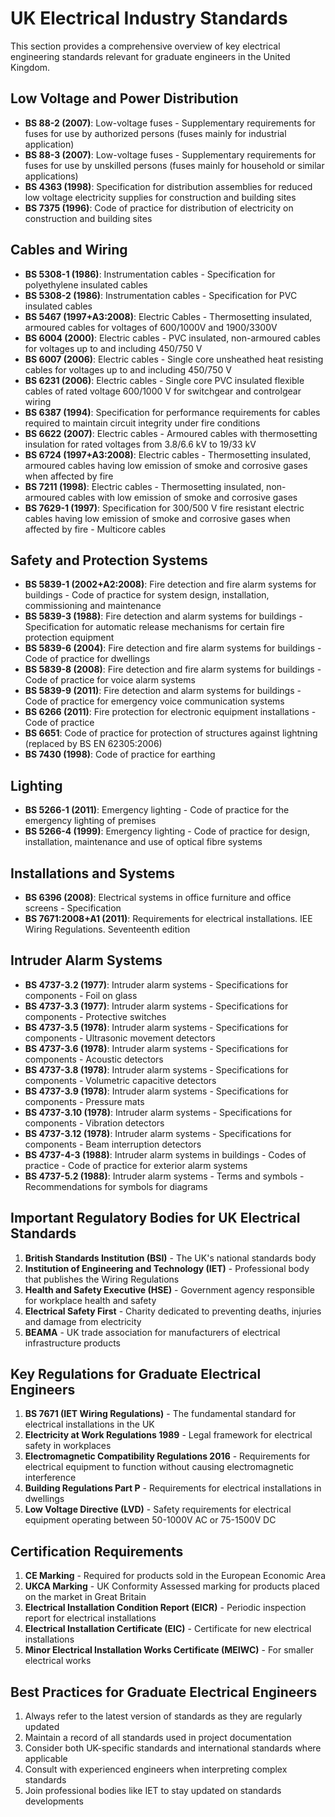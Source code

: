 # UK Electrical Industry Standards

This section provides a comprehensive overview of key electrical engineering standards relevant for graduate engineers in the United Kingdom.

## Low Voltage and Power Distribution

- **BS 88-2 (2007)**: Low-voltage fuses - Supplementary requirements for fuses for use by authorized persons (fuses mainly for industrial application)
- **BS 88-3 (2007)**: Low-voltage fuses - Supplementary requirements for fuses for use by unskilled persons (fuses mainly for household or similar applications)
- **BS 4363 (1998)**: Specification for distribution assemblies for reduced low voltage electricity supplies for construction and building sites
- **BS 7375 (1996)**: Code of practice for distribution of electricity on construction and building sites

## Cables and Wiring

- **BS 5308-1 (1986)**: Instrumentation cables - Specification for polyethylene insulated cables
- **BS 5308-2 (1986)**: Instrumentation cables - Specification for PVC insulated cables
- **BS 5467 (1997+A3:2008)**: Electric Cables - Thermosetting insulated, armoured cables for voltages of 600/1000V and 1900/3300V
- **BS 6004 (2000)**: Electric cables - PVC insulated, non-armoured cables for voltages up to and including 450/750 V
- **BS 6007 (2006)**: Electric cables - Single core unsheathed heat resisting cables for voltages up to and including 450/750 V
- **BS 6231 (2006)**: Electric cables - Single core PVC insulated flexible cables of rated voltage 600/1000 V for switchgear and controlgear wiring
- **BS 6387 (1994)**: Specification for performance requirements for cables required to maintain circuit integrity under fire conditions
- **BS 6622 (2007)**: Electric cables - Armoured cables with thermosetting insulation for rated voltages from 3.8/6.6 kV to 19/33 kV
- **BS 6724 (1997+A3:2008)**: Electric cables - Thermosetting insulated, armoured cables having low emission of smoke and corrosive gases when affected by fire
- **BS 7211 (1998)**: Electric cables - Thermosetting insulated, non-armoured cables with low emission of smoke and corrosive gases
- **BS 7629-1 (1997)**: Specification for 300/500 V fire resistant electric cables having low emission of smoke and corrosive gases when affected by fire - Multicore cables

## Safety and Protection Systems

- **BS 5839-1 (2002+A2:2008)**: Fire detection and fire alarm systems for buildings - Code of practice for system design, installation, commissioning and maintenance
- **BS 5839-3 (1988)**: Fire detection and alarm systems for buildings - Specification for automatic release mechanisms for certain fire protection equipment
- **BS 5839-6 (2004)**: Fire detection and fire alarm systems for buildings - Code of practice for dwellings
- **BS 5839-8 (2008)**: Fire detection and fire alarm systems for buildings - Code of practice for voice alarm systems
- **BS 5839-9 (2011)**: Fire detection and alarm systems for buildings - Code of practice for emergency voice communication systems
- **BS 6266 (2011)**: Fire protection for electronic equipment installations - Code of practice
- **BS 6651**: Code of practice for protection of structures against lightning (replaced by BS EN 62305:2006)
- **BS 7430 (1998)**: Code of practice for earthing

## Lighting

- **BS 5266-1 (2011)**: Emergency lighting - Code of practice for the emergency lighting of premises
- **BS 5266-4 (1999)**: Emergency lighting - Code of practice for design, installation, maintenance and use of optical fibre systems

## Installations and Systems

- **BS 6396 (2008)**: Electrical systems in office furniture and office screens - Specification
- **BS 7671:2008+A1 (2011)**: Requirements for electrical installations. IEE Wiring Regulations. Seventeenth edition

## Intruder Alarm Systems

- **BS 4737-3.2 (1977)**: Intruder alarm systems - Specifications for components - Foil on glass
- **BS 4737-3.3 (1977)**: Intruder alarm systems - Specifications for components - Protective switches
- **BS 4737-3.5 (1978)**: Intruder alarm systems - Specifications for components - Ultrasonic movement detectors
- **BS 4737-3.6 (1978)**: Intruder alarm systems - Specifications for components - Acoustic detectors
- **BS 4737-3.8 (1978)**: Intruder alarm systems - Specifications for components - Volumetric capacitive detectors
- **BS 4737-3.9 (1978)**: Intruder alarm systems - Specifications for components - Pressure mats
- **BS 4737-3.10 (1978)**: Intruder alarm systems - Specifications for components - Vibration detectors
- **BS 4737-3.12 (1978)**: Intruder alarm systems - Specifications for components - Beam interruption detectors
- **BS 4737-4-3 (1988)**: Intruder alarm systems in buildings - Codes of practice - Code of practice for exterior alarm systems
- **BS 4737-5.2 (1988)**: Intruder alarm systems - Terms and symbols - Recommendations for symbols for diagrams

## Important Regulatory Bodies for UK Electrical Standards

1. **British Standards Institution (BSI)** - The UK's national standards body
2. **Institution of Engineering and Technology (IET)** - Professional body that publishes the Wiring Regulations
3. **Health and Safety Executive (HSE)** - Government agency responsible for workplace health and safety
4. **Electrical Safety First** - Charity dedicated to preventing deaths, injuries and damage from electricity
5. **BEAMA** - UK trade association for manufacturers of electrical infrastructure products

## Key Regulations for Graduate Electrical Engineers

1. **BS 7671 (IET Wiring Regulations)** - The fundamental standard for electrical installations in the UK
2. **Electricity at Work Regulations 1989** - Legal framework for electrical safety in workplaces
3. **Electromagnetic Compatibility Regulations 2016** - Requirements for electrical equipment to function without causing electromagnetic interference
4. **Building Regulations Part P** - Requirements for electrical installations in dwellings
5. **Low Voltage Directive (LVD)** - Safety requirements for electrical equipment operating between 50-1000V AC or 75-1500V DC

## Certification Requirements

1. **CE Marking** - Required for products sold in the European Economic Area
2. **UKCA Marking** - UK Conformity Assessed marking for products placed on the market in Great Britain
3. **Electrical Installation Condition Report (EICR)** - Periodic inspection report for electrical installations
4. **Electrical Installation Certificate (EIC)** - Certificate for new electrical installations
5. **Minor Electrical Installation Works Certificate (MEIWC)** - For smaller electrical works

## Best Practices for Graduate Electrical Engineers

1. Always refer to the latest version of standards as they are regularly updated
2. Maintain a record of all standards used in project documentation
3. Consider both UK-specific standards and international standards where applicable
4. Consult with experienced engineers when interpreting complex standards
5. Join professional bodies like IET to stay updated on standards developments
